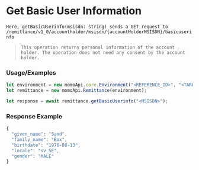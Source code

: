 # Get Basic User Information

`Here, getBasicUserinfo(msisdn: string) sends a GET request to /remittance/v1_0/accountholder/msisdn/{accountHolderMSISDN}/basicuserinfo`

> `This operation returns personal information of the account holder. The operation does not need any consent by the account holder.`

### Usage/Examples

```ts
let environment = new momoApi.core.Environment("<REFERENCE_ID>", "<TARGET_ENVIRONMENT>", "<CALLBACK_URL>", "<OPTIONS>");
let remittance = new momoApi.Remittance(environment);

let response = await remittance.getBasicUserinfo("<MSISDN>");
```

### Response Example

```ts
{
  "given_name": "Sand",
  "family_name": "Box",
  "birthdate": "1976-08-13",
  "locale": "sv_SE",
  "gender": "MALE"
}
```